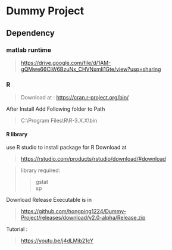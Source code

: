 # Dummy Project

## Dependency

### matlab runtime 

> https://drive.google.com/file/d/1AM-gQMwe66ClW6BzuNx_CHVNxmIi1Gte/view?usp=sharing

### R 

> Download at : https://cran.r-project.org/bin/

After Install Add Following folder to Path
>C:\Program Files\R\R-3.X.X\bin 

#### R library

use R studio to install package for R
Download at 
> https://rstudio.com/products/rstudio/download/#download

>library required:
>>gstat  
>>sp 


Download Release Executable is in  

> https://github.com/hongping1224/Dummy-Project/releases/download/v2.0-alpha/Release.zip

Tutorial :

> https://youtu.be/j4dLMib21cY

